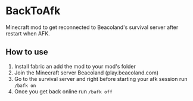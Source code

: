 # BackToAfk
Minecraft mod to get reconnected to Beacoland's survival server after restart when AFK.

## How to use

1. Install fabric an add the mod to your mod's folder 
2. Join the Minecraft server Beacoland (play.beacoland.com)
3. Go to the survival server and right before starting your afk session run `/bafk on`
4. Once you get back online run `/bafk off`

